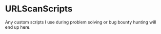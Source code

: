 # URLScanScripts
Any custom scripts I use during problem solving or bug bounty hunting will end up here. 
